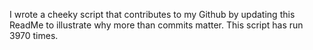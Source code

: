 I wrote a cheeky script that contributes to my Github by updating this ReadMe to illustrate why more than commits matter. This script has run 3970 times.